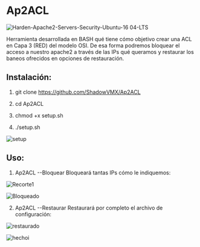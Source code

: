 # Ap2ACL

  ![Harden-Apache2-Servers-Security-Ubuntu-16 04-LTS](https://user-images.githubusercontent.com/92258683/218264322-98ac5091-a973-4699-935b-686b5347e64f.png)


Herramienta desarrollada en BASH qué tiene cómo objetivo crear una ACL en Capa 3 (RED) del modelo OSI. De esa forma podremos bloquear el acceso a nuestro apache2 a través de las IPs qué queramos y restaurar los baneos ofrecidos en opciones de restauración.


## Instalación: 

1. git clone https://github.com/ShadowVMX/Ap2ACL

2. cd Ap2ACL

3. chmod +x setup.sh

4. ./setup.sh


![setup](https://user-images.githubusercontent.com/92258683/218266419-64ef6415-fe11-413a-9376-af57accbac61.PNG)


## Uso:

1. Ap2ACL --Bloquear Bloqueará tantas IPs cómo le indiquemos:


![Recorte1](https://user-images.githubusercontent.com/92258683/218266427-0aa210bb-78c5-4f07-b4fa-84d5a25f642a.PNG)


![Bloqueado](https://user-images.githubusercontent.com/92258683/218266432-b040424b-52b9-4644-aa26-008763376096.PNG)


2. Ap2ACL --Restaurar Restaurará por completo el archivo de configuración:


![restaurado](https://user-images.githubusercontent.com/92258683/218266445-41a1269e-44aa-4b95-9b11-52a25e40a3bb.PNG)


![hechoi](https://user-images.githubusercontent.com/92258683/218266446-39d1c242-b4a3-4183-9659-b59ef980b211.PNG)


